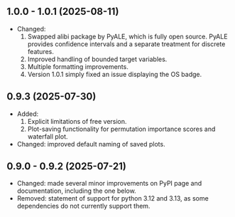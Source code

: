 ## 1.0.0 - 1.0.1 (2025-08-11)
- Changed:
  1. Swapped alibi package by PyALE, which is fully open source. PyALE provides confidence intervals and a separate treatment for discrete features.
  2. Improved handling of bounded target variables.
  3. Multiple formatting improvements.
  4. Version 1.0.1 simply fixed an issue displaying the OS badge.

## 0.9.3 (2025-07-30)
- Added:
  1. Explicit limitations of free version.
  2. Plot-saving functionality for permutation importance scores and waterfall plot.
- Changed: improved default naming of saved plots.

## 0.9.0 - 0.9.2 (2025-07-21)
- Changed: made several minor improvements on PyPI page and documentation, including the one below.
- Removed: statement of support for python 3.12 and 3.13, as some dependencies do not currently support them.
